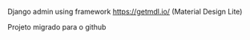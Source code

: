Django admin using framework https://getmdl.io/ (Material Design Lite)

Projeto migrado para o github